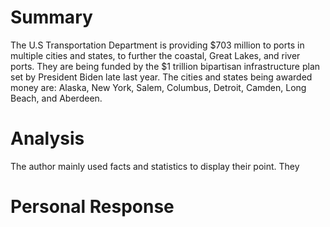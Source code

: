 # Summary 
The U.S Transportation Department is providing $703 million to ports in multiple cities and states, to further the coastal, Great Lakes, and river ports. They are being funded by the $1 trillion bipartisan infrastructure plan set by President Biden late last year. The cities and states being awarded money are: Alaska, New York, Salem, Columbus, Detroit, Camden, Long Beach, and Aberdeen.
# Analysis
The author mainly used facts and statistics to display their point. They 
# Personal Response